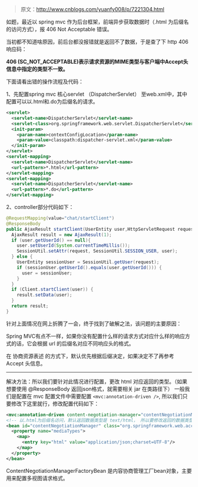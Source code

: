 > 原文：http://www.cnblogs.com/yuanfy008/p/7221304.html

如题，最近以 spring mvc 作为后台框架，前端异步获取数据时（.html 为后缀名的访问方式），报 406 Not Acceptable 错误。

当初都不知道啥原因，前后台都没报错就是返回不了数据，于是查了下 http 406 响应码：

**406 (SC_NOT_ACCEPTABLE)表示请求资源的MIME类型与客户端中Accept头信息中指定的类型不一致。**

下面请看出错的操作流程及代码：

1、先配置spring mvc 核心servlet （DispatcherServlet） 至web.xml中，其中配置可以以.html和.do为后缀名的请求。

```xml
<servlet>
  <servlet-name>DispatcherServlet</servlet-name>
  <servlet-class>org.springframework.web.servlet.DispatcherServlet</servlet-class>
  <init-param>
    <param-name>contextConfigLocation</param-name>
    <param-value>classpath:dispatcher-servlet.xml</param-value>
  </init-param>
</servlet>
<servlet-mapping>
  <servlet-name>DispatcherServlet</servlet-name>
  <url-pattern>*.html</url-pattern>
</servlet-mapping>
<servlet-mapping>
  <servlet-name>DispatcherServlet</servlet-name>
  <url-pattern>*.do</url-pattern>
</servlet-mapping>
```

2、controller部分代码如下：

```java
@RequestMapping(value="chat/startClient")
@ResponseBody
public AjaxResult startClient(UserEntity user,HttpServletRequest request) {
  AjaxResult result = new AjaxResult(1);
  if (user.getUserId() == null){
    user.setUserId(System.currentTimeMillis());
    SessionUtil.setAttr(request, SessionUtil.SESSION_USER, user);
  } else {
    UserEntity sessionUser = SessionUtil.getUser(request);
    if (sessionUser.getUserId().equals(user.getUserId())) {
      user = sessionUser; 
    }
  }
  if (Client.startClient(user)) {
    result.setData(user);
  }
  return result;
}
```

针对上面情况在网上折腾了一会，终于找到了破解之法，该问题的主要原因：

Spring MVC有点不一样，如果你没有配置什么样的请求方式对应什么样的响应方式的话，它会根据 url 的后缀名对应不同响应头的格式。

在 协商资源表述 的方式下，默认优先根据后缀决定，如果决定不了再参考 Accept 头信息。

---

解决方法：所以我们要针对此情况进行配置，更改 html 对应返回的类型。（如果想要使用 @ResponseBody 返回json格式，就需要相关 jar 在类路径下） 一般我们是配置在 mvc 配置文件中需要配置 `<mvc:annotation-driven />`, 所以我们只要修改下这里就行，修改配置代码如下：

```xml
<mvc:annotation-driven content-negotiation-manager="contentNegotiationManager" />
<!-- 以.html为后缀名访问，默认返回数据类型是 text/html， 所以要修改返回的数据类型 -->
<bean id="contentNegotiationManager" class="org.springframework.web.accept.ContentNegotiationManagerFactoryBean"> 
  <property name="mediaTypes">  
    <map>  
      <entry key="html" value="application/json;charset=UTF-8"/> 
    </map>  
  </property> 
</bean>
```

ContentNegotiationManagerFactoryBean 是内容协商管理工厂bean对象，主要用来配置多视图请求格式。 